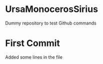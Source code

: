 # UrsaMonocerosSirius
Dummy repository to test Github commands

# First Commit
Added some lines in the file
